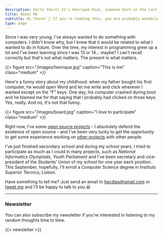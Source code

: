 ```yaml
---
description: Hello there! It's Henrique Dias, someone born in the last year of the decade of 90s. I'm not very good at describing myself, but I'll my best.
title: About Me
subtitle: Hi there! 👋 If you're reading this, you are probably wondering who I am. I'm not really good at describing myself but I'll try to do my best. My name is Henrique Dias and I was born in Portugal in 1999. 
type: page
---
```


Since I was very young, I've always wanted to do something with computers. I didn't know why, but I knew that it would be related to what I wanted to do in future. Over the time, my interest in programming grew up a lot and I've been learning since I was 13 or 14… maybe? I can't recall correctly but that's not what matters. The present is what matters.

<p>{{< figure src="/images/henrique.jpg" caption="This is me" class="medium" >}}</p>

Here's a funny story about my childhood: when my father bought his first computer, he would open Word and let me write and click wherever I wanted except on the "F" keys. One day, his computer crashed during boot and he blamed me for that saying that I probably had clicked on those keys. Yes, really. And no, it's not that funny. 

{{< figure src="/images/board.jpg" caption="I love to participate" class="medium" >}}

Right now, I've some [open source projects](https://github.com/hacdias) - I absolutely defend the existence of open source - and I've been very lucky to get the opportunity to get some experience working on [other projects](/projects) with other people.

I've just finished secondary school and during my school years, I tried to participate as much as I could in many projects, such as *National Informatics Olympiads*, *Youth Parliament* and I've been secretary and vice-president of the Students' Union of my school for one year each position. This September, hopefully, I'll enroll a Computer Science degree in Instituto Superior Técnico, Lisbon.

Have something to tell me? Just send an email to [hacdias@gmail.com](mailto:hacdias@gmail.com) or [tweet me](https://twitter.com/hacdias) and I'll be happy to talk to you 😃

<hr>

### Newsletter

You can also subscribe my newsletter if you're interested in listening to my random thoughts time to time.

{{< newsletter >}}